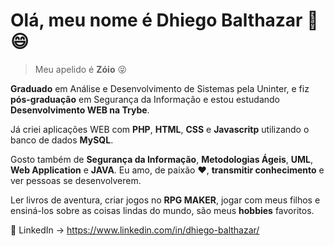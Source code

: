 # Olá, meu nome é Dhiego Balthazar :metal: :smile:
> Meu apelido é **Zóio** :stuck_out_tongue_closed_eyes:

**Graduado** em Análise e Desenvolvimento de Sistemas pela Uninter, e fiz **pós-graduação** em Segurança da Informação e estou estudando **Desenvolvimento WEB na Trybe**.

Já criei aplicações WEB com **PHP**, **HTML**, **CSS** e **Javascritp** utilizando o banco de dados **MySQL**.

Gosto também de **Segurança da Informação**, **Metodologias Ágeis**, **UML**, **Web Application** e **JAVA**. Eu amo, de paixão :heart:, **transmitir conhecimento** e ver pessoas se desenvolverem.

Ler livros de aventura, criar jogos no **RPG MAKER**, jogar com meus filhos e ensiná-los sobre as coisas lindas do mundo, são meus **hobbies** favoritos.

🔗 LinkedIn -> https://www.linkedin.com/in/dhiego-balthazar/




